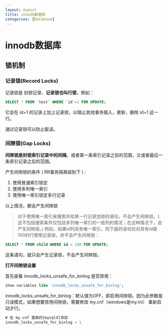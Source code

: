 ```yaml
---
layout: mypost
title: innodb数据库
categories: [Database]
---
```


 # innodb数据库

## 锁机制

### 记录锁(Record Locks)

记录锁是 封锁记录，**记录锁也叫行锁**，例如：

```sql
SELECT * FROM `test` WHERE `id`=1 FOR UPDATE;
```

它会在 id=1 的记录上加上记录锁，以阻止其他事务插入，更新，删除 id=1 这一行。

通过记录锁可以防止脏读。

### 间隙锁(Gap Locks)

**间隙锁是封锁索引记录中的间隔**，或者第一条索引记录之前的范围，又或者最后一条索引记录之后的范围。

产生间隙锁的条件 ( RR事务隔离级别下 ) : 

1. 使用普通索引锁定
2. 使用多列唯一索引
3. 使用唯一索引锁定多行记录

以上情况，都会产生间隙锁

> 对于使用唯一索引来搜索并给某一行记录加锁的语句，不会产生间隙锁。( 这不包括搜索条件仅包括多列唯一索引的一些列的情况；在这种情况下，会产生间隙锁。) 例如，如果id列具有唯一索引，则下面的语句仅对具有id值100的行使用记录锁，并不会产生间隙锁：

```sql
SELECT * FROM child WHERE id = 100 FOR UPDATE;
```

这条语句，就只会产生记录锁，不会产生间隙锁。

**打开间隙锁设置**

首先查看 innodb_locks_unsafe_for_binlog 是否禁用：

```sql
show variables like 'innodb_locks_unsafe_for_binlog';
```

innodb_locks_unsafe_for_binlog：默认值为OFF，即启用间隙锁。因为此参数是只读模式，如果想要禁用间隙锁，需要修改 my.cnf（windows是my.ini） 重新启动才行。

```sql
# 在 my.cnf 里面的[mysqld]添加
innodb_locks_unsafe_for_binlog = 1
```